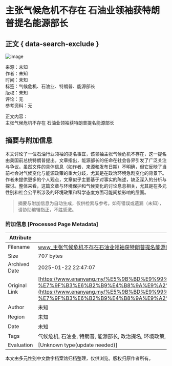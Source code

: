 # 主张气候危机不存在 石油业领袖获特朗普提名能源部长

## 正文 { data-search-exclude }


![image](https://sb.scorecardresearch.com/p?c1=2&c2=20532163&cv=2.0&cj=1)

来源：未知  
作者：未知  
时间：未知  
标签：气候危机、石油业、特朗普、能源部长  
版权：未知  
评论：无  
参考资料：无  

正文内容：  
主张气候危机不存在 石油业领袖获特朗普提名能源部长  

<!-- tcd_original_link https://www.enanyang.my/%E5%9B%BD%E9%99%85/%E4%B8%BB%E5%BC%A0%E6%B0%94%E5%80%99%E5%8D%B1%E6%9C%BA%E4%B8%8D%E5%AD%98%E5%9C%A8-%E7%9F%B3%E6%B2%B9%E4%B8%9A%E9%A2%86%E8%A2%96%E8%8E%B7%E7%89%B9%E6%9C%97%E6%99%AE%E6%8F%90%E5%90%8D%E8%83%BD%E6%BA%90%E9%83%A8%E9%95%BF -->


## 摘要与附加信息

<!-- tcd_abstract -->
本文讨论了一位石油行业领袖的提名事宜，该领袖主张气候危机不存在，这一提名由美国前总统特朗普提出。文章指出，能源部长的任命在社会各界引发了广泛关注与争议。虽然文件的具体信息（如作者、来源和发布日期）不明确，但它反映了当前社会对气候变化与能源政策的重大分歧，尤其是在政治环境急剧变化的背景下。作者未提供更多的个人观点，文章似乎主要基于对事实的陈述，缺乏深入的分析与探讨。整体来看，这篇文章与环境保护和气候变化的讨论息息相关，尤其是在多元性别和社会公平所涉及的环境政策和科学态度方面可能间接影响的层面。
<!-- tcd_abstract_end -->

> 摘要与附加信息为自动生成，仅供检索与参考。如有错误或遗漏（未知），请协助编辑指正，不胜感激。

### 附加信息 [Processed Page Metadata]

| Attribute       | Value                                  |
|-----------------|----------------------------------------|
| Filename        | www_主张气候危机不存在石油业领袖获特朗普提名能源部长_-_南洋商报.md                             |
| Size            | 707 bytes                           |
| Archived Date   | 2025-01-22 22:47:07                             |
| Original Link   | [https://www.enanyang.my/%E5%9B%BD%E9%99%85/%E4%B8%BB%E5%BC%A0%E6%B0%94%E5%80%99%E5%8D%B1%E6%9C%BA%E4%B8%8D%E5%AD%98%E5%9C%A8-%E7%9F%B3%E6%B2%B9%E4%B8%9A%E9%A2%86%E8%A2%96%E8%8E%B7%E7%89%B9%E6%9C%97%E6%99%AE%E6%8F%90%E5%90%8D%E8%83%BD%E6%BA%90%E9%83%A8%E9%95%BF](https://www.enanyang.my/%E5%9B%BD%E9%99%85/%E4%B8%BB%E5%BC%A0%E6%B0%94%E5%80%99%E5%8D%B1%E6%9C%BA%E4%B8%8D%E5%AD%98%E5%9C%A8-%E7%9F%B3%E6%B2%B9%E4%B8%9A%E9%A2%86%E8%A2%96%E8%8E%B7%E7%89%B9%E6%9C%97%E6%99%AE%E6%8F%90%E5%90%8D%E8%83%BD%E6%BA%90%E9%83%A8%E9%95%BF)                       |
| Author          | 未知                               |
| Region          | 未知                               |
| Date            | 未知                                 |
| Tags            | 气候危机, 石油业, 特朗普, 能源部长, 政治提名, 环境政策, 社会争议, 科学态度, 多元性别, 社会公平                                 |
| Evaluation            | [Unknown type(update needed)]                                 |
<!-- tcd_table_end -->

本文由多元性别中文数字档案馆归档整理，仅供浏览。版权归原作者所有。
